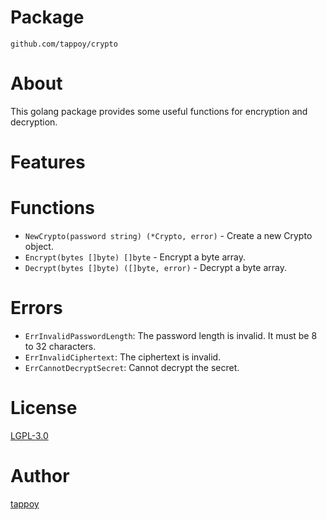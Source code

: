 # Package
`github.com/tappoy/crypto`

# About
This golang package provides some useful functions for encryption and decryption.

# Features

# Functions
- `NewCrypto(password string) (*Crypto, error)` - Create a new Crypto object.
- `Encrypt(bytes []byte) []byte` - Encrypt a byte array.
- `Decrypt(bytes []byte) ([]byte, error)` - Decrypt a byte array.

# Errors
- `ErrInvalidPasswordLength`: The password length is invalid. It must be 8 to 32 characters.
- `ErrInvalidCiphertext`: The ciphertext is invalid.
- `ErrCannotDecryptSecret`: Cannot decrypt the secret.

# License
[LGPL-3.0](LICENSE)

# Author
[tappoy](https://github.com/tappoy)
